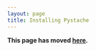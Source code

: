 ```yaml
---
layout: page
title: Installing Pystache
---
```


**This page has moved [here](../2.0-alpha1/installing/pystache).**
